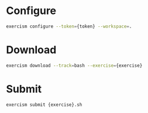 # Configure
```bash
exercism configure --token={token} --workspace=.
```
# Download
```bash
exercism download --track=bash --exercise={exercise}
```
# Submit
```bash
exercism submit {exercise}.sh
```
